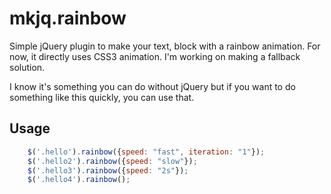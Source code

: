mkjq.rainbow
============

Simple jQuery plugin to make your text, block with a rainbow animation. For now, it directly uses CSS3 animation. I'm working on making a fallback solution.

I know it's something you can do without jQuery but if you want to do something like this quickly, you can use that.

Usage
-------------------------

```javascript
    $('.hello').rainbow({speed: "fast", iteration: "1"});
    $('.hello2').rainbow({speed: "slow"});
    $('.hello3').rainbow({speed: "2s"});
    $('.hello4').rainbow();
```
